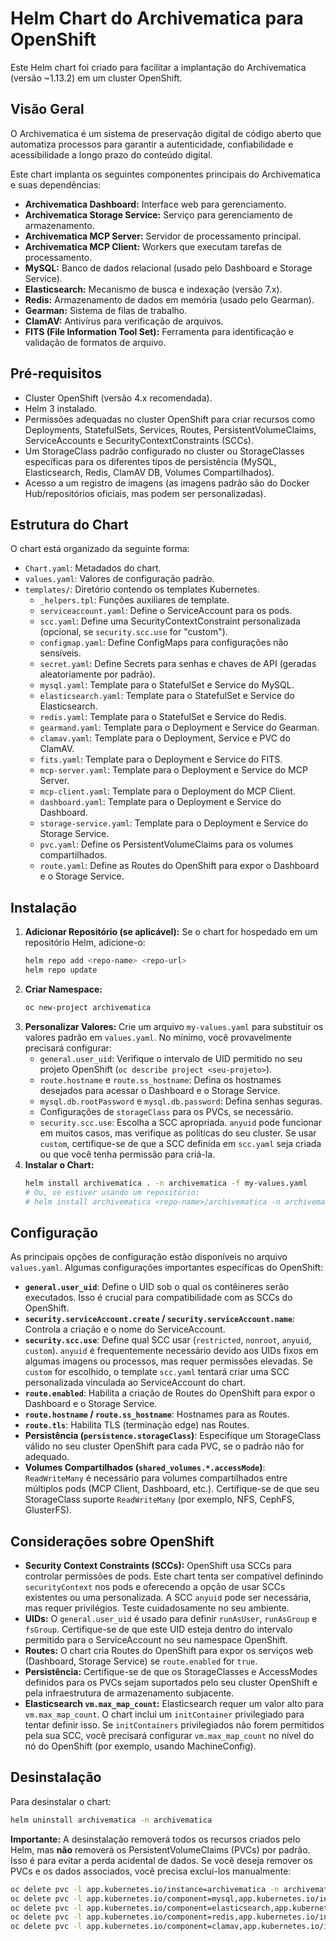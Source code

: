 # Helm Chart do Archivematica para OpenShift

Este Helm chart foi criado para facilitar a implantação do Archivematica (versão ~1.13.2) em um cluster OpenShift.

## Visão Geral

O Archivematica é um sistema de preservação digital de código aberto que automatiza processos para garantir a autenticidade, confiabilidade e acessibilidade a longo prazo do conteúdo digital.

Este chart implanta os seguintes componentes principais do Archivematica e suas dependências:

*   **Archivematica Dashboard:** Interface web para gerenciamento.
*   **Archivematica Storage Service:** Serviço para gerenciamento de armazenamento.
*   **Archivematica MCP Server:** Servidor de processamento principal.
*   **Archivematica MCP Client:** Workers que executam tarefas de processamento.
*   **MySQL:** Banco de dados relacional (usado pelo Dashboard e Storage Service).
*   **Elasticsearch:** Mecanismo de busca e indexação (versão 7.x).
*   **Redis:** Armazenamento de dados em memória (usado pelo Gearman).
*   **Gearman:** Sistema de filas de trabalho.
*   **ClamAV:** Antivírus para verificação de arquivos.
*   **FITS (File Information Tool Set):** Ferramenta para identificação e validação de formatos de arquivo.

## Pré-requisitos

*   Cluster OpenShift (versão 4.x recomendada).
*   Helm 3 instalado.
*   Permissões adequadas no cluster OpenShift para criar recursos como Deployments, StatefulSets, Services, Routes, PersistentVolumeClaims, ServiceAccounts e SecurityContextConstraints (SCCs).
*   Um StorageClass padrão configurado no cluster ou StorageClasses específicas para os diferentes tipos de persistência (MySQL, Elasticsearch, Redis, ClamAV DB, Volumes Compartilhados).
*   Acesso a um registro de imagens (as imagens padrão são do Docker Hub/repositórios oficiais, mas podem ser personalizadas).

## Estrutura do Chart

O chart está organizado da seguinte forma:

*   `Chart.yaml`: Metadados do chart.
*   `values.yaml`: Valores de configuração padrão.
*   `templates/`: Diretório contendo os templates Kubernetes.
    *   `_helpers.tpl`: Funções auxiliares de template.
    *   `serviceaccount.yaml`: Define o ServiceAccount para os pods.
    *   `scc.yaml`: Define uma SecurityContextConstraint personalizada (opcional, se `security.scc.use` for "custom").
    *   `configmap.yaml`: Define ConfigMaps para configurações não sensíveis.
    *   `secret.yaml`: Define Secrets para senhas e chaves de API (geradas aleatoriamente por padrão).
    *   `mysql.yaml`: Template para o StatefulSet e Service do MySQL.
    *   `elasticsearch.yaml`: Template para o StatefulSet e Service do Elasticsearch.
    *   `redis.yaml`: Template para o StatefulSet e Service do Redis.
    *   `gearmand.yaml`: Template para o Deployment e Service do Gearman.
    *   `clamav.yaml`: Template para o Deployment, Service e PVC do ClamAV.
    *   `fits.yaml`: Template para o Deployment e Service do FITS.
    *   `mcp-server.yaml`: Template para o Deployment e Service do MCP Server.
    *   `mcp-client.yaml`: Template para o Deployment do MCP Client.
    *   `dashboard.yaml`: Template para o Deployment e Service do Dashboard.
    *   `storage-service.yaml`: Template para o Deployment e Service do Storage Service.
    *   `pvc.yaml`: Define os PersistentVolumeClaims para os volumes compartilhados.
    *   `route.yaml`: Define as Routes do OpenShift para expor o Dashboard e o Storage Service.

## Instalação

1.  **Adicionar Repositório (se aplicável):** Se o chart for hospedado em um repositório Helm, adicione-o:
    ```bash
    helm repo add <repo-name> <repo-url>
    helm repo update
    ```
2.  **Criar Namespace:**
    ```bash
    oc new-project archivematica
    ```
3.  **Personalizar Valores:** Crie um arquivo `my-values.yaml` para substituir os valores padrão em `values.yaml`. No mínimo, você provavelmente precisará configurar:
    *   `general.user_uid`: Verifique o intervalo de UID permitido no seu projeto OpenShift (`oc describe project <seu-projeto>`).
    *   `route.hostname` e `route.ss_hostname`: Defina os hostnames desejados para acessar o Dashboard e o Storage Service.
    *   `mysql.db.rootPassword` e `mysql.db.password`: Defina senhas seguras.
    *   Configurações de `storageClass` para os PVCs, se necessário.
    *   `security.scc.use`: Escolha a SCC apropriada. `anyuid` pode funcionar em muitos casos, mas verifique as políticas do seu cluster. Se usar `custom`, certifique-se de que a SCC definida em `scc.yaml` seja criada ou que você tenha permissão para criá-la.
4.  **Instalar o Chart:**
    ```bash
    helm install archivematica . -n archivematica -f my-values.yaml
    # Ou, se estiver usando um repositório:
    # helm install archivematica <repo-name>/archivematica -n archivematica -f my-values.yaml
    ```

## Configuração

As principais opções de configuração estão disponíveis no arquivo `values.yaml`. Algumas configurações importantes específicas do OpenShift:

*   **`general.user_uid`**: Define o UID sob o qual os contêineres serão executados. Isso é crucial para compatibilidade com as SCCs do OpenShift.
*   **`security.serviceAccount.create` / `security.serviceAccount.name`**: Controla a criação e o nome do ServiceAccount.
*   **`security.scc.use`**: Define qual SCC usar (`restricted`, `nonroot`, `anyuid`, `custom`). `anyuid` é frequentemente necessário devido aos UIDs fixos em algumas imagens ou processos, mas requer permissões elevadas. Se `custom` for escolhido, o template `scc.yaml` tentará criar uma SCC personalizada vinculada ao ServiceAccount do chart.
*   **`route.enabled`**: Habilita a criação de Routes do OpenShift para expor o Dashboard e o Storage Service.
*   **`route.hostname` / `route.ss_hostname`**: Hostnames para as Routes.
*   **`route.tls`**: Habilita TLS (terminação edge) nas Routes.
*   **Persistência (`persistence.storageClass`)**: Especifique um StorageClass válido no seu cluster OpenShift para cada PVC, se o padrão não for adequado.
*   **Volumes Compartilhados (`shared_volumes.*.accessMode`)**: `ReadWriteMany` é necessário para volumes compartilhados entre múltiplos pods (MCP Client, Dashboard, etc.). Certifique-se de que seu StorageClass suporte `ReadWriteMany` (por exemplo, NFS, CephFS, GlusterFS).

## Considerações sobre OpenShift

*   **Security Context Constraints (SCCs):** OpenShift usa SCCs para controlar permissões de pods. Este chart tenta ser compatível definindo `securityContext` nos pods e oferecendo a opção de usar SCCs existentes ou uma personalizada. A SCC `anyuid` pode ser necessária, mas requer privilégios. Teste cuidadosamente no seu ambiente.
*   **UIDs:** O `general.user_uid` é usado para definir `runAsUser`, `runAsGroup` e `fsGroup`. Certifique-se de que este UID esteja dentro do intervalo permitido para o ServiceAccount no seu namespace OpenShift.
*   **Routes:** O chart cria Routes do OpenShift para expor os serviços web (Dashboard, Storage Service) se `route.enabled` for `true`.
*   **Persistência:** Certifique-se de que os StorageClasses e AccessModes definidos para os PVCs sejam suportados pelo seu cluster OpenShift e pela infraestrutura de armazenamento subjacente.
*   **Elasticsearch `vm.max_map_count`:** Elasticsearch requer um valor alto para `vm.max_map_count`. O chart inclui um `initContainer` privilegiado para tentar definir isso. Se `initContainers` privilegiados não forem permitidos pela sua SCC, você precisará configurar `vm.max_map_count` no nível do nó do OpenShift (por exemplo, usando MachineConfig).

## Desinstalação

Para desinstalar o chart:

```bash
helm uninstall archivematica -n archivematica
```

**Importante:** A desinstalação removerá todos os recursos criados pelo Helm, mas **não** removerá os PersistentVolumeClaims (PVCs) por padrão. Isso é para evitar a perda acidental de dados. Se você deseja remover os PVCs e os dados associados, você precisa excluí-los manualmente:

```bash
oc delete pvc -l app.kubernetes.io/instance=archivematica -n archivematica
oc delete pvc -l app.kubernetes.io/component=mysql,app.kubernetes.io/instance=archivematica -n archivematica
oc delete pvc -l app.kubernetes.io/component=elasticsearch,app.kubernetes.io/instance=archivematica -n archivematica
oc delete pvc -l app.kubernetes.io/component=redis,app.kubernetes.io/instance=archivematica -n archivematica
oc delete pvc -l app.kubernetes.io/component=clamav,app.kubernetes.io/instance=archivematica -n archivematica
```

